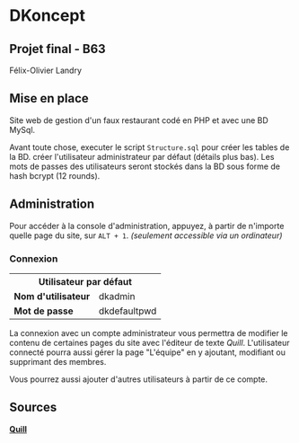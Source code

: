 # DKoncept
## Projet final - B63

Félix-Olivier Landry

## Mise en place

Site web de gestion d'un faux restaurant codé en PHP et avec une BD MySql.

Avant toute chose, executer le script `Structure.sql` pour créer les tables de la BD. créer l'utilisateur administrateur par défaut (détails plus bas). Les mots de passes des utilisateurs seront stockés dans la BD sous forme de hash bcrypt (12 rounds).

## Administration

Pour accéder à la console d'administration, appuyez, à partir de n'importe quelle page du site, sur `ALT + 1`. *(seulement accessible via un ordinateur)*

### Connexion


<table>
    <tr>
        <th colspan="2">Utilisateur par défaut</th>
    </tr>
        <td><b>Nom d'utilisateur</b></td>
        <td>dkadmin</td>
    <tr>
    </tr>
    <tr>
        <td><b>Mot de passe</b></td>
        <td>dkdefaultpwd</td>
    </tr>
</table>

La connexion avec un compte administrateur vous permettra de modifier le contenu de certaines pages du site avec l'éditeur de texte *Quill*.
L'utilisateur connecté pourra aussi gérer la page "L'équipe" en y ajoutant, modifiant ou supprimant des membres.

Vous pourrez aussi ajouter d'autres utilisateurs à partir de ce compte.

## Sources

[**Quill**](https://github.com/quilljs/quill)
